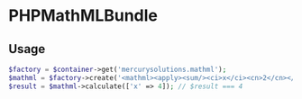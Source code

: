 # PHPMathMLBundle

## Usage

```php
$factory = $container->get('mercurysolutions.mathml');
$mathml = $factory->create('<mathml><apply><sum/><ci>x</ci><cn>2</cn></apply></mathml>');
$result = $mathml->calculate(['x' => 4]); // $result === 4
```